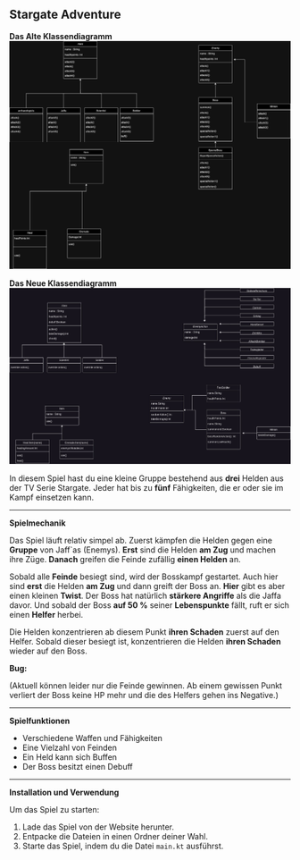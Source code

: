## Stargate Adventure

**Das Alte Klassendiagramm**
![alt text](https://github.com/Nebukader/AbschlussProjektRpg/blob/master/src/main/kotlin/RPG.jpg?raw=true)

**Das Neue Klassendiagramm**
![alt text](https://github.com/Nebukader/AbschlussProjektRpg/blob/master/src/main/kotlin/NewClassDiagramRPG.jpg?raw=true)

In diesem Spiel hast du eine kleine Gruppe bestehend aus **drei** Helden aus der TV Serie Stargate. Jeder hat bis zu **fünf** Fähigkeiten, die er oder sie im Kampf einsetzen kann.

---

**Spielmechanik**

Das Spiel läuft relativ simpel ab. Zuerst kämpfen die Helden gegen eine **Gruppe** von Jaff`as (Enemys). **Erst** sind die Helden **am Zug** und machen ihre Züge. **Danach** greifen die Feinde zufällig **einen Helden** an.

Sobald alle **Feinde** besiegt sind, wird der Bosskampf gestartet. Auch hier sind **erst** die Helden **am Zug** und dann greift der Boss an. **Hier** gibt es aber einen kleinen **Twist**. Der Boss hat natürlich **stärkere Angriffe** als die Jaffa davor. Und sobald der Boss **auf 50 %** seiner **Lebenspunkte** fällt, ruft er sich einen **Helfer** herbei.

Die Helden konzentrieren ab diesem Punkt **ihren Schaden** zuerst auf den Helfer. Sobald dieser besiegt ist, konzentrieren die Helden **ihren Schaden** wieder auf den Boss.

**Bug:**

(Aktuell können leider nur die Feinde gewinnen. Ab einem gewissen Punkt verliert der Boss keine HP mehr und die des Helfers gehen ins Negative.)

---

**Spielfunktionen**

+   Verschiedene Waffen und Fähigkeiten
+   Eine Vielzahl von Feinden
+   Ein Held kann sich Buffen
+   Der Boss besitzt einen Debuff

---

**Installation und Verwendung**

Um das Spiel zu starten:

1. Lade das Spiel von der Website herunter.
2. Entpacke die Dateien in einen Ordner deiner Wahl.
3. Starte das Spiel, indem du die Datei `main.kt` ausführst.
